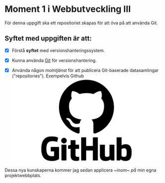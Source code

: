 # Moment 1 i Webbutveckling III

För denna uppgift ska ett repositoriet skapas för att öva på att använda Git.

## Syftet med uppgiften är att:

- [X] Förstå **syftet** med versionshanteringssystem.

- [X] Kunna använda [Git](https://git-scm.com/) för versionshantering.

- [X] Använda någon _molntjänst_ för att publicera Git-baserade datasamlingar ("repositories"). Exempelvis Github
![GitHub logo](./github-logo.png)


Dessa nya kunskaperna kommer jag sedan applicera ~inom~ _på_ min egna projektwebbplats.